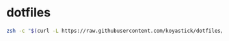 # dotfiles

```zsh
zsh -c "$(curl -L https://raw.githubusercontent.com/koyastick/dotfiles/main/install.sh)"
```
